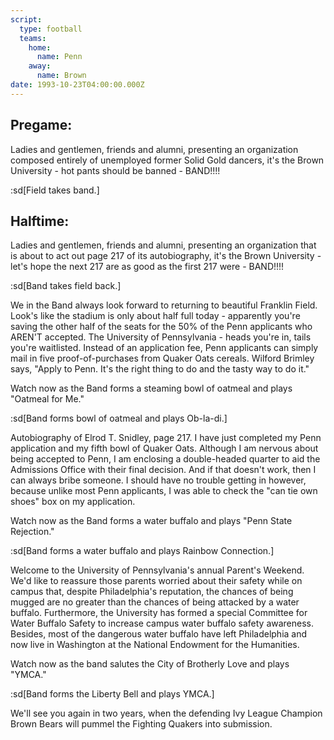 ```yaml
---
script:
  type: football
  teams:
    home:
      name: Penn
    away:
      name: Brown
date: 1993-10-23T04:00:00.000Z
---
```


## Pregame:

Ladies and gentlemen, friends and alumni, presenting an organization composed entirely of unemployed former Solid Gold dancers, it's the Brown University - hot pants should be banned - BAND!!!!

:sd[Field takes band.]

## Halftime:

Ladies and gentlemen, friends and alumni, presenting an organization that is about to act out page 217 of its autobiography, it's the Brown University - let's hope the next 217 are as good as the first 217 were - BAND!!!!

:sd[Band takes field back.]

We in the Band always look forward to returning to beautiful Franklin Field. Look's like the stadium is only about half full today - apparently you're saving the other half of the seats for the 50% of the Penn applicants who AREN'T accepted. The University of Pennsylvania - heads you're in, tails you're waitlisted. Instead of an application fee, Penn applicants can simply mail in five proof-of-purchases from Quaker Oats cereals. Wilford Brimley says, "Apply to Penn. It's the right thing to do and the tasty way to do it."

Watch now as the Band forms a steaming bowl of oatmeal and plays "Oatmeal for Me."

:sd[Band forms bowl of oatmeal and plays Ob-la-di.]

Autobiography of Elrod T. Snidley, page 217. I have just completed my Penn application and my fifth bowl of Quaker Oats. Although I am nervous about being accepted to Penn, I am enclosing a double-headed quarter to aid the Admissions Office with their final decision. And if that doesn't work, then I can always bribe someone. I should have no trouble getting in however, because unlike most Penn applicants, I was able to check the "can tie own shoes" box on my application.

Watch now as the Band forms a water buffalo and plays "Penn State Rejection."

:sd[Band forms a water buffalo and plays Rainbow Connection.]

Welcome to the University of Pennsylvania's annual Parent's Weekend. We'd like to reassure those parents worried about their safety while on campus that, despite Philadelphia's reputation, the chances of being mugged are no greater than the chances of being attacked by a water buffalo. Furthermore, the University has formed a special Committee for Water Buffalo Safety to increase campus water buffalo safety awareness. Besides, most of the dangerous water buffalo have left Philadelphia and now live in Washington at the National Endowment for the Humanities.

Watch now as the band salutes the City of Brotherly Love and plays "YMCA."

:sd[Band forms the Liberty Bell and plays YMCA.]

We'll see you again in two years, when the defending Ivy League Champion Brown Bears will pummel the Fighting Quakers into submission.
